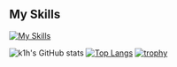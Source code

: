 ## My Skills
[![My Skills](https://skillicons.dev/icons?i=arduino,aws,bash,bootstrap,c,cloudflare,cmake,css,deno,discord,bots,docker,fastapi,firebase,flask,gcp,git,github,githubactions,go,html,idea,js,kubernetes,latex,md,mongodb,mysql,nextjs,nginx,nodejs,nuxtjs,postgres,postman,py,raspberrypi,redis,ruby,sqlite,twitter,ts,vscode)](https://skillicons.dev)

![k1h's GitHub stats](https://github-readme-stats.vercel.app/api?username=csenet&count_private=true&show_icons=true&theme=onedark)
[![Top Langs](https://github-readme-stats.vercel.app/api/top-langs/?username=csenet&layout=compact&theme=onedark)](https://github.com/anuraghazra/github-readme-stats)
[![trophy](https://github-profile-trophy.vercel.app/?username=csenet&column=8&theme=onedark)](https://github.com/ryo-ma/github-profile-trophy)

<!--
<img src="https://wakatime.com/share/@80e0c1c6-1963-49ab-9624-da3fb2bb3c5f/a19dc6c4-409b-4899-b999-98afa392bc56.svg">
<img src="https://wakatime.com/share/@80e0c1c6-1963-49ab-9624-da3fb2bb3c5f/357e1bc1-4e95-4a5e-82ad-65b35f352058.svg">
<p align="left"> 
   <a href="http://twitter.com/k1h_tech">
    <img height="20" src="https://img.shields.io/twitter/follow/csenet?label=Twitter&logo=twitter&style=flat" />
  </a>
   <a href="https://github.com/csenet">
    <img height="20" src="https://img.shields.io/github/followers/csenet?label=follow&logo=github&style=flat" />
  </a>
</p>
-->
